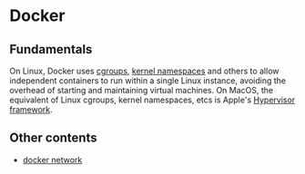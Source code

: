 # Docker

## Fundamentals

On Linux, Docker uses [cgroups](https://en.wikipedia.org/wiki/Cgroups), [kernel namespaces](https://en.wikipedia.org/wiki/Linux_namespaces) and others to allow independent containers to run within a single Linux instance, avoiding the overhead of starting and maintaining virtual machines.
On MacOS, the equivalent of Linux cgroups, kernel namespaces, etcs is Apple's [Hypervisor framework](https://developer.apple.com/documentation/hypervisor).

## Other contents

- [docker network](network.md)
